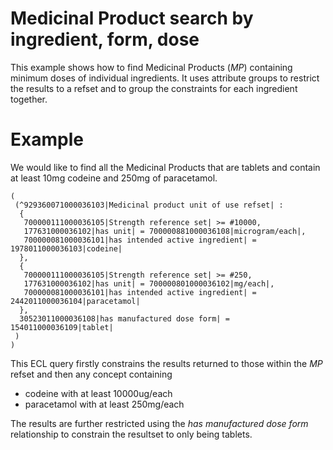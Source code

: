 # Medicinal Product search by ingredient, form, dose
This example shows how to find Medicinal Products (_MP_) containing minimum doses of individual ingredients.  It uses attribute groups to restrict the results to a refset and to group the constraints for each ingredient together.

# Example
We would like to find all the Medicinal Products that are tablets and contain at least 10mg codeine and 250mg of paracetamol. 

```
(
 (^929360071000036103|Medicinal product unit of use refset| : 
  {
   700000111000036105|Strength reference set| >= #10000,
   177631000036102|has unit| = 700000881000036108|microgram/each|,
   700000081000036101|has intended active ingredient| = 1978011000036103|codeine|
  },
  {
   700000111000036105|Strength reference set| >= #250,
   177631000036102|has unit| = 700000801000036102|mg/each|,
   700000081000036101|has intended active ingredient| = 2442011000036104|paracetamol|
  },
  30523011000036108|has manufactured dose form| = 154011000036109|tablet|
 )
) 
```

This ECL query firstly constrains the results returned to those within the _MP_ refset and then any concept containing
 - codeine with at least 10000ug/each
 - paracetamol with at least 250mg/each

The results are further restricted using the _has manufactured dose form_ relationship to constrain the resultset to only being tablets. 
